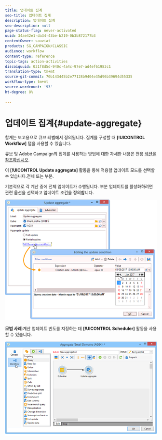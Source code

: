 ```yaml
---
title: 업데이트 집계
seo-title: 업데이트 집계
description: 업데이트 집계
seo-description: null
page-status-flag: never-activated
uuid: 34ae42e1-da34-43be-b219-0b3b872177b3
contentOwner: sauviat
products: SG_CAMPAIGN/CLASSIC
audience: workflow
content-type: reference
topic-tags: action-activities
discoiquuid: 031f8d5d-940c-4a4c-97e7-ad4ef61983c1
translation-type: tm+mt
source-git-commit: 70b143445b2e77128b9404e35d96b39694d55335
workflow-type: tm+mt
source-wordcount: '93'
ht-degree: 8%

---
```



# 업데이트 집계{#update-aggregate}

합계는 보고용으로 큐브 레벨에서 정의됩니다. 집계를 구성할 때 **[!UICONTROL Workflow]** 탭을 사용할 수 있습니다.

큐브 및 Adobe Campaign의 집계를 사용하는 방법에 대한 자세한 내용은 전용 [섹션을 참조하십시오](../../reporting/using/concepts-and-methodology.md#calculating-and-using-aggregates).

이 **[!UICONTROL Update aggregate]** 활동을 통해 적용할 업데이트 모드를 선택할 수 있습니다.전체 또는 부분.

기본적으로 각 계산 중에 전체 업데이트가 수행됩니다. 부분 업데이트를 활성화하려면 관련 옵션을 선택하고 업데이트 조건을 정의합니다.

![](assets/s_advuser_cube_agregate_05.png)

**모범 사례**:계산 업데이트 빈도를 지정하는 데 **[!UICONTROL Scheduler]** 활동을 사용할 수 있습니다.

![](assets/s_advuser_cube_agregate_04.png)

